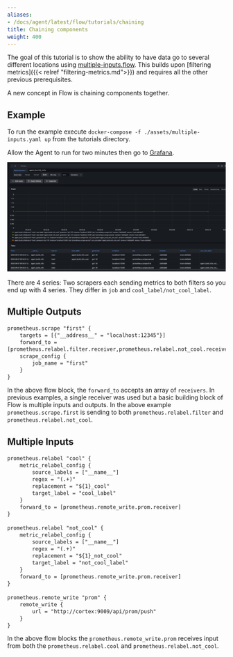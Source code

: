 ```yaml
---
aliases:
- /docs/agent/latest/flow/tutorials/chaining
title: Chaining components
weight: 400
---
```


The goal of this tutorial is to show the ability to have data go to several different locations using [multiple-inputs.flow](../assets/flow_configs/multiple-inputs.flow). This builds upon [filtering metrics]({{< relref "filtering-metrics.md">}}) and requires all the other previous prerequisites.

A new concept in Flow is chaining components together. 

## Example

To run the example execute `docker-compose -f ./assets/multiple-inputs.yaml up` from the tutorials directory. 

Allow the Agent to run for two minutes then go to [Grafana](http://localhost:3000/explore?orgId=1&left=%5B%22now-1m%22,%22now%22,%22Cortex%22,%7B%22refId%22:%22A%22,%22instant%22:true,%22range%22:true,%22exemplar%22:false,%22expr%22:%22agent_build_info%22%7D%5D).

![](./assets/multiple.png)

There are 4 series: Two scrapers each sending metrics to both filters so you end up with 4 series. They differ in `job` and `cool_label/not_cool_label`.

## Multiple Outputs

```river
prometheus.scrape "first" {
    targets = [{"__address__" = "localhost:12345"}]
    forward_to = [prometheus.relabel.filter.receiver,prometheus.relabel.not_cool.receiver]
    scrape_config {
        job_name = "first"
    }
}
```

In the above flow block, the `forward_to` accepts an array of `receivers`. In previous examples, a single receiver was used but a basic building block of Flow is multiple inputs and outputs. In the above example `prometheus.scrape.first` is sending to both `prometheus.relabel.filter` and `prometheus.relabel.not_cool`. 

## Multiple Inputs

```river
prometheus.relabel "cool" {
    metric_relabel_config {
        source_labels = ["__name__"]
        regex = "(.+)"
        replacement = "${1}_cool"
        target_label = "cool_label"
    }
    forward_to = [prometheus.remote_write.prom.receiver]
}

prometheus.relabel "not_cool" {
    metric_relabel_config {
        source_labels = ["__name__"]
        regex = "(.+)"
        replacement = "${1}_not_cool"
        target_label = "not_cool_label"
    }
    forward_to = [prometheus.remote_write.prom.receiver]
}

prometheus.remote_write "prom" {
    remote_write {
        url = "http://cortex:9009/api/prom/push"
    }
}
```

In the above flow blocks the `prometheus.remote_write.prom` receives input from both the `prometheus.relabel.cool` and `prometheus.relabel.not_cool`. 


